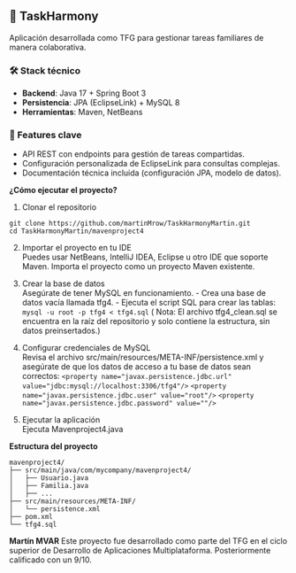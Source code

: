 ## 📌 TaskHarmony  
Aplicación desarrollada como TFG para gestionar tareas familiares de manera colaborativa.  

### 🛠️ Stack técnico  
- **Backend**: Java 17 + Spring Boot 3  
- **Persistencia**: JPA (EclipseLink) + MySQL 8  
- **Herramientas**: Maven, NetBeans  

### 🚀 Features clave  
- API REST con endpoints para gestión de tareas compartidas.  
- Configuración personalizada de EclipseLink para consultas complejas.  
- Documentación técnica incluida (configuración JPA, modelo de datos).  

**¿Cómo ejecutar el proyecto?**

  1. Clonar el repositorio
  
    git clone https://github.com/martinMrow/TaskHarmonyMartin.git
    cd TaskHarmonyMartin/mavenproject4
  
  2. Importar el proyecto en tu IDE
    <br>Puedes usar NetBeans, IntelliJ IDEA, Eclipse u otro IDE que soporte Maven. Importa el proyecto como un proyecto Maven existente.
  
  3. Crear la base de datos
    <br>Asegúrate de tener MySQL en funcionamiento.
    - Crea una base de datos vacía llamada tfg4.
    - Ejecuta el script SQL para crear las tablas: ```mysql -u root -p tfg4 < tfg4.sql``` ( Nota: El archivo tfg4_clean.sql se encuentra en la raíz del repositorio y solo contiene la estructura, sin datos preinsertados.)
  
  4. Configurar credenciales de MySQL
   <br>Revisa el archivo src/main/resources/META-INF/persistence.xml y asegúrate de que los datos de acceso a tu base de datos sean correctos:
    ```<property name="javax.persistence.jdbc.url" value="jdbc:mysql://localhost:3306/tfg4"/>```
    ```<property name="javax.persistence.jdbc.user" value="root"/>```
    ```<property name="javax.persistence.jdbc.password" value=""/>```

  5. Ejecutar la aplicación
  <br>Ejecuta Mavenproject4.java 

**Estructura del proyecto**

    mavenproject4/
    ├── src/main/java/com/mycompany/mavenproject4/
    │   ├── Usuario.java
    │   ├── Familia.java
    │   ├── ...
    ├── src/main/resources/META-INF/
    │   └── persistence.xml
    ├── pom.xml
    └── tfg4.sql
    
**Martín MVAR**
Este proyecto fue desarrollado como parte del TFG en el ciclo superior de Desarrollo de Aplicaciones Multiplataforma. Posteriormente calificado con un 9/10.
